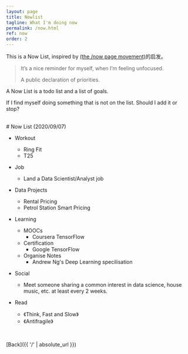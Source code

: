 ```yaml
---
layout: page
title: Nowlist
tagline: What I'm doing now
permalink: /now.html
ref: now
order: 2
---
```


This is a Now List, inspired by [(the /now page movement)](https://sivers.org/nowff)的启发。

>It’s a nice reminder for myself, when I’m feeling unfocused. 
>
>A public declaration of priorities.

A Now List is a todo list and a list of goals. 

If I find myself doing something that is not on the list. Should I add it or stop? 

<br>
# Now List (2020/09/07)

<br>

- Workout
    - Ring Fit
    - T25

- Job
    - Land a Data Scientist/Analyst job

- Data Projects
    - Rental Pricing
    - Petrol Station Smart Pricing

- Learning
    - MOOCs
        - Coursera TensorFlow
    - Certification 
        - Google TensorFlow         
    - Organise Notes
        - Andrew Ng's Deep Learning specilisation

- Social
    - Meet someone sharing a common interest in data science, 
    house music, etc. at least every 2 weeks.

- Read
    - 《Think, Fast and Slow》
    - 《Antifragile》


<br>


[Back]({{ '/' | absolute_url }})
